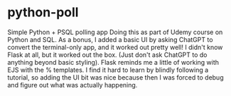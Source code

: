 # python-poll
Simple Python + PSQL polling app
Doing this as part of Udemy course on Python and SQL. As a bonus, I added a basic UI by asking ChatGPT to convert the terminal-only app, and it worked out pretty well! I didn't know Flask at all, but it worked out the box. (Just don't ask ChatGPT to do anything beyond basic styling). Flask reminds me a little of working with EJS with the % templates. I find it hard to learn by blindly following a tutorial, so adding the UI bit was nice because then I was forced to debug and figure out what was actually happening. 
